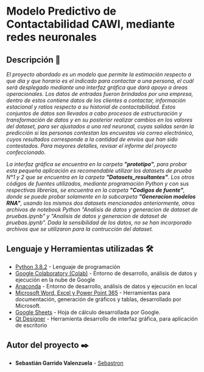 # Modelo Predictivo de Contactabilidad CAWI, mediante redes neuronales

## Descripción 🚀

_El proyecto abordado es un modelo que permite la estimación respecto a que día y que horario es el indicado para contactar a una persona, el cuál será desplegado mediante una interfaz gráfica que dará apoyo a áreas operacionales. Los datos de entradas fueron brindados por una empresa, dentro de estos contiene datos de los clientes a contactar, información estacional y ratios respecto a su historial de contactabilidad. Estos conjuntos de datos son llevados a cabo procesos de estructuración y transformación de datos y en su posterior realizar cambios en los valores del dataset, para ser ajustados a una red neuronal, cuyas salidas serán la predicción si las personas contestan las encuestas vía correo electrónico, cuyos resultados corresponde a la cantidad de envíos que han sido contestados. Para mayores detalles, revisar el informe del proyecto confeccionado._

_La interfaz gráfica se encuentra en la carpeta **"prototipo"**, para probar esta pequeña aplicación es recomendable utilizar los datasets de prueba N°1 y 2 que se encuentra en la carpeta **"Datasets_resultantes"**. Los otros códigos de fuentes utilizados, mediante programación Python y con sus respectivas librerías, se encuentra en la carpeta **"Codigos de fuente"**, donde se puede probar solamente en la subcarpeta **"Generacion modelos RNA"**, usando los mismos dos datasets mencionados anteriormente, otros archivos de notebook Python "Analisis de datos y generacion de dataset de pruebas.ipynb" y "Analisis de datos y generacion de dataset de pruebas.ipynb". Dada la sensibilidad de los datos, no se han incorporado archivos que se utilizaron para la contrucción del dataset._

## Lenguaje y Herramientas utilizadas 🛠️

* [Python 3.8.2](https://www.python.org/) - Lenguaje de programación
* [Google Colaboratory (Colab)](https://colab.research.google.com/) - Entorno de desarrollo, análisis de datos y ejecución en la nube de Google
* [Anaconda](https://www.anaconda.com/products/individual) - Entorno de desarrollo, análisis de datos y ejecución en local 
* [Microsoft Word, Excel y Power Point 365](https://www.office.com/) - Herramientas para documentación, generación de gráficos y tablas, desarrollado por Microsoft.
* [Google Sheets](https://www.google.com/intl/es-419_cl/sheets/about/) - Hoja de cálculo desarrollada por Google.
* [Qt Designer](https://build-system.fman.io/qt-designer-download) - Herramienta desarrollo de interfaz gráfica, para aplicación de escritorio


## Autor del proyecto ✒️

* **Sebastián Garrido Valenzuela** - [Sebastron](https://cl.linkedin.com/in/sebastian-alejandro-garrido-valenzuela-a16120204)

